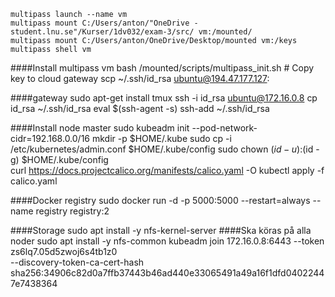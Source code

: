    
    multipass launch --name vm   
    multipass mount C:/Users/anton/"OneDrive - student.lnu.se"/Kurser/1dv032/exam-3/src/ vm:/mounted/
    multipass mount C:/Users/anton/OneDrive/Desktop/mounted vm:/keys
    multipass shell vm
    
####Install multipass vm
    bash /mounted/scripts/multipass_init.sh
    # Copy key to cloud gateway
    scp ~/.ssh/id_rsa ubuntu@194.47.177.127:
       
####gateway
    sudo apt-get install tmux
    ssh -i id_rsa ubuntu@172.16.0.8
    cp id_rsa ~/.ssh/id_rsa
    eval $(ssh-agent -s)
    ssh-add ~/.ssh/id_rsa
    
####Install node master
    sudo kubeadm init --pod-network-cidr=192.168.0.0/16
    mkdir -p $HOME/.kube
    sudo cp -i /etc/kubernetes/admin.conf $HOME/.kube/config
    sudo chown $(id -u):$(id -g) $HOME/.kube/config  
    curl https://docs.projectcalico.org/manifests/calico.yaml -O
    kubectl apply -f calico.yaml
    
####Docker registry
    sudo docker run -d -p 5000:5000 --restart=always --name registry registry:2
    
    
####Storage
    sudo apt install -y nfs-kernel-server
####Ska köras på alla noder
    sudo apt install -y nfs-common
    kubeadm join 172.16.0.8:6443 --token zs6lq7.05d5zwoj6s4tb1z0 \
           --discovery-token-ca-cert-hash sha256:34906c82d0a7ffb37443b46ad440e33065491a49a16f1dfd04022447e7438364
    